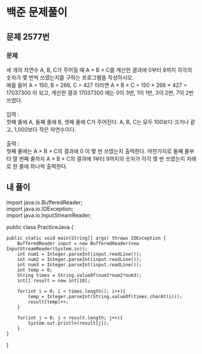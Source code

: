 # 백준 문제풀이

## 문제 2577번
### 문제<br>
세 개의 자연수 A, B, C가 주어질 때 A × B × C를 계산한 결과에 0부터 9까지 각각의 숫자가 몇 번씩 쓰였는지를 구하는 프로그램을 작성하시오.<br>예를 들어 A = 150, B = 266, C = 427 이라면 A × B × C = 150 × 266 × 427 = 17037300 이 되고, 계산한 결과 17037300 에는 0이 3번, 1이 1번, 3이 2번, 7이 2번 쓰였다.<br><br>
입력 :<br>첫째 줄에 A, 둘째 줄에 B, 셋째 줄에 C가 주어진다. A, B, C는 모두 100보다 크거나 같고, 1,000보다 작은 자연수이다.<br><br>
출력 :<br>첫째 줄에는 A × B × C의 결과에 0 이 몇 번 쓰였는지 출력한다. 마찬가지로 둘째 줄부터 열 번째 줄까지 A × B × C의 결과에 1부터 9까지의 숫자가 각각 몇 번 쓰였는지 차례로 한 줄에 하나씩 출력한다.
## 내 풀이
import java.io.BufferedReader;<br>
import java.io.IOException;<br>
import java.io.InputStreamReader;<br>

public class PracticeJava {

    public static void main(String[] args) throws IOException {
        BufferedReader input = new BufferedReader(new InputStreamReader(System.in));
        int num1 = Integer.parseInt(input.readLine());
        int num2 = Integer.parseInt(input.readLine());
        int num3 = Integer.parseInt(input.readLine());
        int temp = 0;
        String times = String.valueOf(num1*num2*num3);
        int[] result = new int[10];

        for(int i = 0; i < times.length(); i++){
            temp = Integer.parseInt(String.valueOf(times.charAt(i)));
            result[temp]++;
        }

        for(int j = 0; j < result.length; j++){
            System.out.println(result[j]);
        }
    }
}